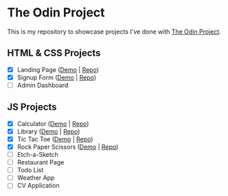 # The Odin Project
This is my repository to showcase projects I've done with [The Odin Project](https://www.theodinproject.com/).

## HTML & CSS Projects
- [x] Landing Page ([Demo](https://awkcodergirl.github.io/The-Odin-Project/LandingPage/) | [Repo](https://github.com/awkcodergirl/The-Odin-Project/tree/main/LandingPage))
- [x] Signup Form ([Demo](https://awkcodergirl.github.io/The-Odin-Project/Sign-Up-Form/) | [Repo](https://github.com/awkcodergirl/The-Odin-Project/tree/main/Sign-Up-Form))
- [ ] Admin Dashboard

## JS Projects
- [x] Calculator ([Demo](https://awkcodergirl.github.io/The-Odin-Project/Calculator/) | [Repo](https://github.com/awkcodergirl/The-Odin-Project/tree/main/Calculator))
- [x] Library ([Demo](https://awkcodergirl.github.io/The-Odin-Project/Library/) | [Repo](https://github.com/awkcodergirl/The-Odin-Project/tree/main/Library))
- [x] Tic Tac Toe ([Demo](https://awkcodergirl.github.io/The-Odin-Project/Tic-Tac-Toe/) | [Repo](https://github.com/awkcodergirl/The-Odin-Project/tree/main/Tic-Tac-Toe))
- [x] Rock Paper Scissors ([Demo](https://awkcodergirl.github.io/The-Odin-Project/RockPaperScissors/) | [Repo](https://github.com/awkcodergirl/The-Odin-Project/tree/main/RockPaperScissors))
- [ ] Etch-a-Sketch
- [ ] Restaurant Page
- [ ] Todo List
- [ ] Weather App
- [ ] CV Application
